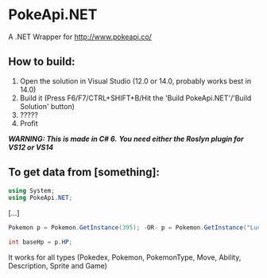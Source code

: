 PokeApi.NET
===========

A .NET Wrapper for http://www.pokeapi.co/

How to build:
------------

1. Open the solution in Visual Studio (12.0 or 14.0, probably works best in 14.0)
2. Build it (Press F6/F7/CTRL+SHIFT+B/Hit the 'Build PokeApi.NET'/'Build Solution' button)
3. ?????
4. Profit

***WARNING: This is made in C# 6.***
***You need either the Roslyn plugin for VS12 or VS14***


To get data from [something]:
-----------------------------

``` cs
using System;
using PokeApi.NET;
```
[...]
``` cs
Pokemon p = Pokemon.GetInstance(395); -OR- p = Pokemon.GetInstance("Lucario");

int baseHp = p.HP;
```

It works for all types (Pokedex, Pokemon, PokemonType, Move, Ability, Description, Sprite and Game)
